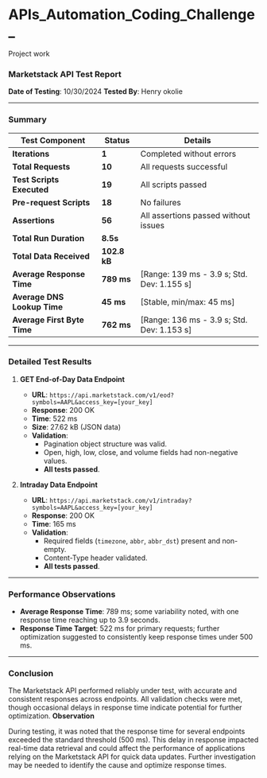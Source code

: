 # APIs_Automation_Coding_Challenge_
Project work
### **Marketstack API Test Report**

**Date of Testing**: 10/30/2024 
**Tested By**: Henry okolie 

---

### **Summary**

| **Test Component**             | **Status**     | **Details**                                                                                   |
|--------------------------------|----------------|-----------------------------------------------------------------------------------------------|
| **Iterations**                 | **1**          | Completed without errors                                                                     |
| **Total Requests**             | **10**         | All requests successful                                                                      |
| **Test Scripts Executed**      | **19**         | All scripts passed                                                                           |
| **Pre-request Scripts**        | **18**         | No failures                                                                                  |
| **Assertions**                 | **56**         | All assertions passed without issues                                                         |
| **Total Run Duration**         | **8.5s**       |                                                                                               |
| **Total Data Received**        | **102.8 kB**   |                                                                                               |
| **Average Response Time**      | **789 ms**     | [Range: 139 ms - 3.9 s; Std. Dev: 1.155 s]                                                   |
| **Average DNS Lookup Time**    | **45 ms**      | [Stable, min/max: 45 ms]                                                                     |
| **Average First Byte Time**    | **762 ms**     | [Range: 136 ms - 3.9 s; Std. Dev: 1.153 s]                                                   |

---

### **Detailed Test Results**

1. **GET End-of-Day Data Endpoint**
   - **URL**: `https://api.marketstack.com/v1/eod?symbols=AAPL&access_key=[your_key]`
   - **Response**: 200 OK
   - **Time**: 522 ms
   - **Size**: 27.62 kB (JSON data)
   - **Validation**:
     - Pagination object structure was valid.
     - Open, high, low, close, and volume fields had non-negative values.
     - **All tests passed**.

2. **Intraday Data Endpoint**
   - **URL**: `https://api.marketstack.com/v1/intraday?symbols=AAPL&access_key=[your_key]`
   - **Response**: 200 OK
   - **Time**: 165 ms
   - **Validation**:
     - Required fields (`timezone`, `abbr`, `abbr_dst`) present and non-empty.
     - Content-Type header validated.
     - **All tests passed**.

---

### **Performance Observations**

- **Average Response Time**: 789 ms; some variability noted, with one response time reaching up to 3.9 seconds.
- **Response Time Target**: 522 ms for primary requests; further optimization suggested to consistently keep response times under 500 ms.
  
---

### **Conclusion**

The Marketstack API performed reliably under test, with accurate and consistent responses across endpoints. All validation checks were met, though occasional delays in response time indicate potential for further optimization.
**Observation**

During testing, it was noted that the response time for several endpoints exceeded the standard threshold (500 ms). This delay in response impacted real-time data retrieval and could affect the performance of applications relying on the Marketstack API for quick data updates. Further investigation may be needed to identify the cause and optimize response times.


